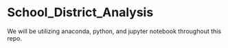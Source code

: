 # School_District_Analysis
We will be utilizing anaconda, python, and jupyter notebook throughout this repo.

